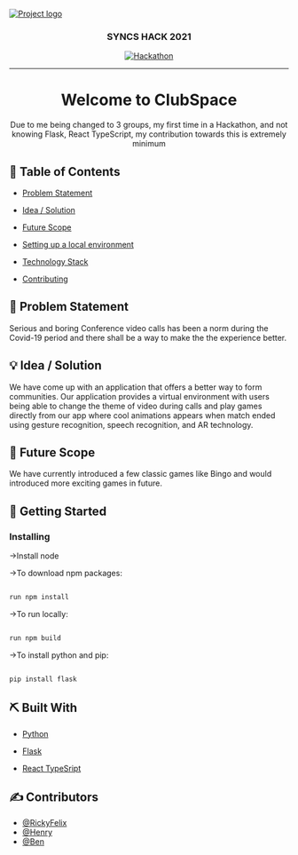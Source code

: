 <p align="center">

<a href="" rel="noopener">

<img src="https://i.imgur.com/AZ2iWek.png" alt="Project logo"></a>

</p>

<h3 align="center">SYNCS HACK 2021</h3>

  
  

<div align="center">

  
  

[![Hackathon](https://img.shields.io/badge/hackathon-name-orange.svg)](https://syncs-hack-2021.devpost.com/?ref_feature=challenge&ref_medium=your-open-hackathons&ref_content=Submissions+open)

  

</div>

  
  

---

  
  

<h1 align="center"> Welcome to ClubSpace</h1>
  <p align="center">
    Due to me being changed to 3 groups, my first time in a Hackathon, and not knowing Flask, React TypeScript, my contribution towards this is extremely minimum
  </p>



  
  

## 📝 Table of Contents

  
  

- [Problem Statement](#problem_statement)

- [Idea / Solution](#idea)

- [Future Scope](#future_scope)

- [Setting up a local environment](#getting_started)

- [Technology Stack](#tech_stack)

- [Contributing](#contributors)
  
  

## 🧐 Problem Statement <a name = "problem_statement"></a>

  

Serious and boring Conference video calls has been a norm during the Covid-19 period and there shall be a way to make the the experience better.

  
  

## 💡 Idea / Solution <a name = "idea"></a>

  



  

We have come up with an application that offers a better way to form communities. Our application provides a virtual environment with users being able to change the theme of video during calls and play games directly from our app where cool animations appears when match ended using gesture recognition, speech recognition, and AR technology.

  
  

## 🚀 Future Scope <a name = "future_scope"></a>

  
  

We have currently introduced a few classic games like Bingo and would introduced more exciting games in future.

  
  

## 🏁 Getting Started <a name = "getting_started"></a>

  

### Installing

 
  

->Install node

  

->To download npm packages:

```bash

run npm install

```

  

->To run locally:

```bash

run npm build

```

  

->To install python and pip:

```bash

pip install flask

```

  


  

## ⛏️ Built With <a name = "tech_stack"></a>

  
  

- [Python](https://www.python.org/) 

- [Flask](https://flask.palletsprojects.com/en/2.0.x/) 

- [React TypeSript](https://www.typescriptlang.org/docs/handbook/react.html) 

  
  

## ✍️ Contributors <a name = "contributors"></a>

  

- [@RickyFelix](https://github.com/rickyfelix19)
- [@Henry](https://github.com/mangohenry)
- [@Ben](https://github.com/PseudoRAM/)
